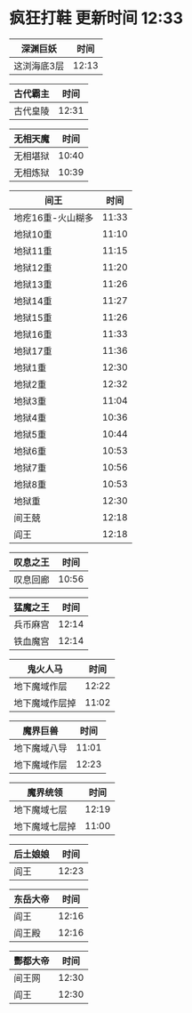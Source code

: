 # 疯狂打鞋 更新时间 12:33

| 深渊巨妖   | 时间    |
|--------|-------|
| 这浏海底3层 | 12:13 |

| 古代霸主   | 时间    |
|--------|-------|
| 古代皇陵 | 12:31 |

| 无相天魔   | 时间    |
|--------|-------|
| 无相堪狱 | 10:40 |
| 无相炼狱 | 10:39 |

| 间王   | 时间    |
|--------|-------|
| 地疙16重-火山糊多 | 11:33 |
| 地狱10重 | 11:10 |
| 地狱11重 | 11:15 |
| 地狱12重 | 11:20 |
| 地狱13重 | 11:26 |
| 地狱14重 | 11:27 |
| 地狱15重 | 11:26 |
| 地狱16重 | 11:33 |
| 地狱17重 | 11:36 |
| 地狱1重 | 12:30 |
| 地狱2重 | 12:32 |
| 地狱3重 | 11:04 |
| 地狱4重 | 10:36 |
| 地狱5重 | 10:44 |
| 地狱6重 | 10:53 |
| 地狱7重 | 10:56 |
| 地狱8重 | 10:53 |
| 地狱重 | 12:30 |
| 间王兢 | 12:18 |
| 阎王 | 12:18 |

| 叹息之王   | 时间    |
|--------|-------|
| 叹息回廊 | 10:56 |

| 猛魔之王   | 时间    |
|--------|-------|
| 兵币麻宫 | 12:14 |
| 铁血魔宫 | 12:14 |

| 鬼火人马   | 时间    |
|--------|-------|
| 地下魔域作层 | 12:22 |
| 地下魔域作层掉 | 11:02 |

| 魔界巨兽   | 时间    |
|--------|-------|
| 地下魔域八导 | 11:01 |
| 地下魔域作层 | 12:23 |

| 魔界统领   | 时间    |
|--------|-------|
| 地下魔域七层 | 12:19 |
| 地下魔域七层掉 | 11:00 |

| 后土娘娘   | 时间    |
|--------|-------|
| 阎王 | 12:23 |

| 东岳大帝   | 时间    |
|--------|-------|
| 阎王 | 12:16 |
| 阎王殿 | 12:16 |

| 酆都大帝   | 时间    |
|--------|-------|
| 间王网 | 12:30 |
| 阎王 | 12:30 |